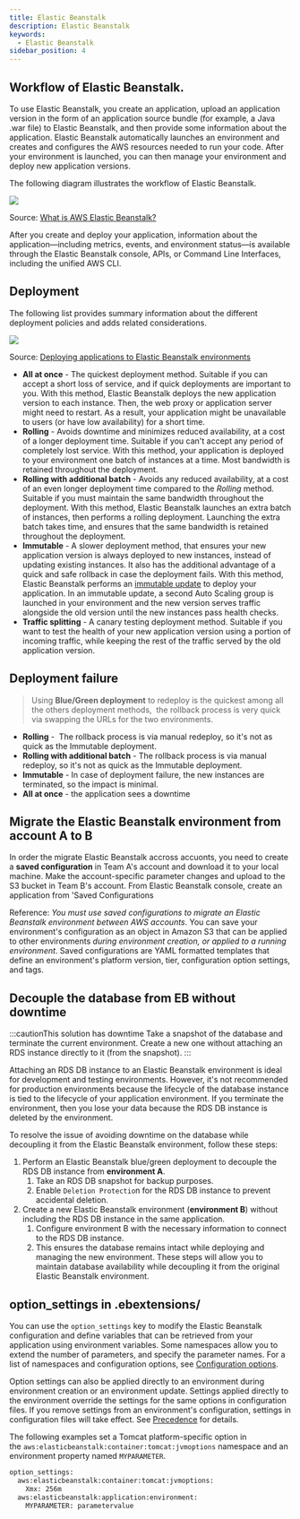 ```yaml
---
title: Elastic Beanstalk
description: Elastic Beanstalk
keywords:
  - Elastic Beanstalk
sidebar_position: 4
---
```


## Workflow of Elastic Beanstalk.

To use Elastic Beanstalk, you create an application, upload an application version in the form of an application source bundle (for example, a Java .war file) to Elastic Beanstalk, and then provide some information about the application. Elastic Beanstalk automatically launches an environment and creates and configures the AWS resources needed to run your code. After your environment is launched, you can then manage your environment and deploy new application versions.

The following diagram illustrates the workflow of Elastic Beanstalk.

![](/img/aws/compute/beanstalk-workflow.png)

Source: [What is AWS Elastic Beanstalk?](https://docs.aws.amazon.com/elasticbeanstalk/latest/dg/Welcome.html)

After you create and deploy your application, information about the application—including metrics, events, and environment status—is available through the Elastic Beanstalk console, APIs, or Command Line Interfaces, including the unified AWS CLI.


## Deployment 

The following list provides summary information about the different deployment policies and adds related considerations.

![](/img/aws/compute/beanstalk-deployment-method.png)

Source: [Deploying applications to Elastic Beanstalk environments](https://docs.aws.amazon.com/elasticbeanstalk/latest/dg/using-features.deploy-existing-version.html)


- **All at once** - The quickest deployment method. Suitable if you can accept a short loss of service, and if quick deployments are important to you. With this method, Elastic Beanstalk deploys the new application version to each instance. Then, the web proxy or application server might need to restart. As a result, your application might be unavailable to users (or have low availability) for a short time.
- **Rolling** - Avoids downtime and minimizes reduced availability, at a cost of a longer deployment time. Suitable if you can't accept any period of completely lost service. With this method, your application is deployed to your environment one batch of instances at a time. Most bandwidth is retained throughout the deployment.
- **Rolling with additional batch** - Avoids any reduced availability, at a cost of an even longer deployment time compared to the *Rolling* method. Suitable if you must maintain the same bandwidth throughout the deployment. With this method, Elastic Beanstalk launches an extra batch of instances, then performs a rolling deployment. Launching the extra batch takes time, and ensures that the same bandwidth is retained throughout the deployment.
- **Immutable** - A slower deployment method, that ensures your new application version is always deployed to new instances, instead of updating existing instances. It also has the additional advantage of a quick and safe rollback in case the deployment fails. With this method, Elastic Beanstalk performs an [immutable update](https://docs.aws.amazon.com/elasticbeanstalk/latest/dg/environmentmgmt-updates-immutable.html) to deploy your application. In an immutable update, a second Auto Scaling group is launched in your environment and the new version serves traffic alongside the old version until the new instances pass health checks.
- **Traffic splitting** - A canary testing deployment method. Suitable if you want to test the health of your new application version using a portion of incoming traffic, while keeping the rest of the traffic served by the old application version.

## Deployment failure

>  Using **Blue/Green deployment** to redeploy is the quickest among all the others deployment methods,  the rollback process is very quick via swapping the URLs for the two environments.


- **Rolling** -  The rollback process is via manual redeploy, so it's not as quick as the Immutable deployment.
- **Rolling with additional batch** - The rollback process is via manual redeploy, so it's not as quick as the Immutable deployment.
- **Immutable** - In case of deployment failure, the new instances are terminated, so the impact is minimal.
- **All at once** - the application sees a downtime


## Migrate the Elastic Beanstalk environment from account A to B

In order the migrate Elastic Beanstalk accross accuonts, you need to create a **saved configuration** in Team A's account and download it to your local machine. Make the account-specific parameter changes and upload to the S3 bucket in Team B's account. From Elastic Beanstalk console, create an application from 'Saved Configurations

Reference: *You must use saved configurations to migrate an Elastic Beanstalk environment between AWS accounts*. You can save your environment's configuration as an object in Amazon S3 that can be applied to other environments *during environment creation, or applied to a running environment*. 
Saved configurations are YAML formatted templates that define an environment's platform version, tier, configuration option settings, and tags.


## Decouple the database from EB without downtime

:::cautionThis solution has downtime
Take a snapshot of the database and terminate the current environment. Create a new one without attaching an RDS instance directly to it (from the snapshot).
:::

Attaching an RDS DB instance to an Elastic Beanstalk environment is ideal for development and testing environments. However, it's not recommended for production environments because the lifecycle of the database instance is tied to the lifecycle of your application environment. If you terminate the environment, then you lose your data because the RDS DB instance is deleted by the environment.

To resolve the issue of avoiding downtime on the database while decoupling it from the Elastic Beanstalk environment, follow these steps:

1. Perform an Elastic Beanstalk blue/green deployment to decouple the RDS DB instance from **environment A**.
    1. Take an RDS DB snapshot for backup purposes.
    2. Enable `Deletion Protectio`n for the RDS DB instance to prevent accidental deletion.
2. Create a new Elastic Beanstalk environment (**environment B**) without including the RDS DB instance in the same application.
    1. Configure environment B with the necessary information to connect to the RDS DB instance.
    2. This ensures the database remains intact while deploying and managing the new environment.
    These steps will allow you to maintain database availability while decoupling it from the original Elastic Beanstalk environment.


## option_settings in .ebextensions/ 

You can use the `option_settings` key to modify the Elastic Beanstalk configuration and define variables that can be retrieved from your application using environment variables. Some namespaces allow you to extend the number of parameters, and specify the parameter names. For a list of namespaces and configuration options, see [Configuration options](https://docs.aws.amazon.com/elasticbeanstalk/latest/dg/command-options.html).

Option settings can also be applied directly to an environment during environment creation or an environment update. Settings applied directly to the environment override the settings for the same options in configuration files. If you remove settings from an environment's configuration, settings in configuration files will take effect. See [Precedence](https://docs.aws.amazon.com/elasticbeanstalk/latest/dg/command-options.html#configuration-options-precedence) for details.

The following examples set a Tomcat platform-specific option in the `aws:elasticbeanstalk:container:tomcat:jvmoptions` namespace and an environment property named `MYPARAMETER`.

```xml
option_settings:
  aws:elasticbeanstalk:container:tomcat:jvmoptions:
    Xmx: 256m
  aws:elasticbeanstalk:application:environment:
    MYPARAMETER: parametervalue
```
